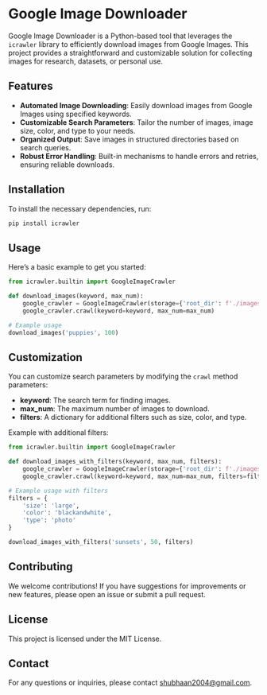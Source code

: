 # Google Image Downloader

Google Image Downloader is a Python-based tool that leverages the `icrawler` library to efficiently download images from Google Images. This project provides a straightforward and customizable solution for collecting images for research, datasets, or personal use.

## Features

- **Automated Image Downloading**: Easily download images from Google Images using specified keywords.
- **Customizable Search Parameters**: Tailor the number of images, image size, color, and type to your needs.
- **Organized Output**: Save images in structured directories based on search queries.
- **Robust Error Handling**: Built-in mechanisms to handle errors and retries, ensuring reliable downloads.

## Installation

To install the necessary dependencies, run:

```bash
pip install icrawler
```


## Usage

Here’s a basic example to get you started:

```python
from icrawler.builtin import GoogleImageCrawler

def download_images(keyword, max_num):
    google_crawler = GoogleImageCrawler(storage={'root_dir': f'./images/{keyword}'})
    google_crawler.crawl(keyword=keyword, max_num=max_num)

# Example usage
download_images('puppies', 100)
```
## Customization

You can customize search parameters by modifying the `crawl` method parameters:

- **keyword**: The search term for finding images.
- **max_num**: The maximum number of images to download.
- **filters**: A dictionary for additional filters such as size, color, and type.

Example with additional filters:

```python
from icrawler.builtin import GoogleImageCrawler

def download_images_with_filters(keyword, max_num, filters):
    google_crawler = GoogleImageCrawler(storage={'root_dir': f'./images/{keyword}'})
    google_crawler.crawl(keyword=keyword, max_num=max_num, filters=filters)

# Example usage with filters
filters = {
    'size': 'large',
    'color': 'blackandwhite',
    'type': 'photo'
}

download_images_with_filters('sunsets', 50, filters)
```
## Contributing

We welcome contributions! If you have suggestions for improvements or new features, please open an issue or submit a pull request.

## License

This project is licensed under the MIT License.

## Contact

For any questions or inquiries, please contact [shubhaan2004@gmail.com](mailto:shubhaan2004@gmail.com).






